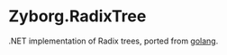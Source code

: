 # Zyborg.RadixTree
.NET implementation of Radix trees, ported from [golang](https://github.com/armon/go-radix).
